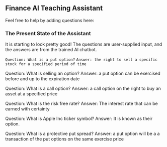 ## Finance AI Teaching Assistant

Feel free to help by adding questions here: 

### The Present State of the Assistant

It is starting to look pretty good!  The questions are user-supplied input, and the answers are from the trained AI chatbot.

```Question: What is a put option?```
```Answer: the right to sell a specific stock for a specified period of time```

Question: What is selling an option?
Answer: a put option can be exercised before and up to the expiration date

Question: What is a call option?
Answer: a call option on the right to buy an asset at a specified price 

Question: What is the risk free rate?
Answer: The interest rate that can be earned with certainty 

Question: What is Apple Inc ticker symbol?
Answer:  It is known as their option.

Question: What is a protective put spread?
Answer: a put option will be a a transaction of the put options on the same exercise price
